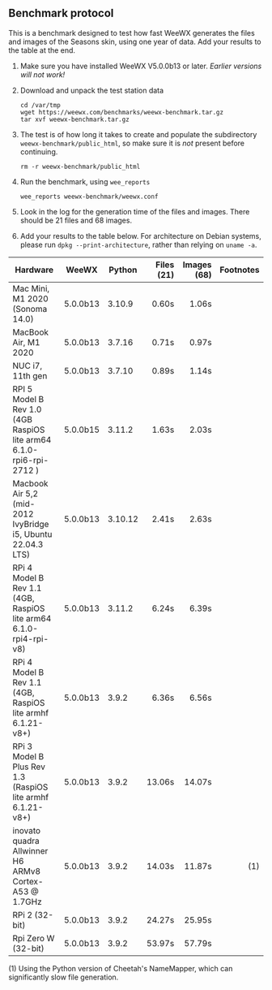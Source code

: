 ## Benchmark protocol

This is a benchmark designed to test how fast WeeWX generates the files and
images of the Seasons skin, using one year of data. Add your results to the
table at the end.

1. Make sure you have installed WeeWX V5.0.0b13 or later. _Earlier versions will
   not work!_
 
2. Download and unpack the test station data
 
    ```shell
    cd /var/tmp
    wget https://weewx.com/benchmarks/weewx-benchmark.tar.gz
    tar xvf weewx-benchmark.tar.gz
    ```

3. The test is of how long it takes to create and populate the subdirectory
   `weewx-benchmark/public_html`, so make sure it is _not_ present before
   continuing.

   ```shell
   rm -r weewx-benchmark/public_html
   ```

4. Run the benchmark, using `wee_reports`

   ```shell
   wee_reports weewx-benchmark/weewx.conf
   ```
   
5. Look in the log for the generation time of the files and images. There should
   be 21 files and 68 images.

6. Add your results to the table below. For architecture on Debian systems,
   please run `dpkg --print-architecture`, rather than relying on `uname -a`.

| Hardware                                                              | WeeWX    | Python | Files (21) | Images (68) | Footnotes |
|-----------------------------------------------------------------------|----------|--------|-----------:|------------:|----------:|
| Mac Mini, M1 2020 (Sonoma 14.0)                                       | 5.0.0b13 | 3.10.9 |      0.60s |       1.06s |           |
| MacBook Air, M1 2020                                                  | 5.0.0b13 | 3.7.16 |      0.71s |       0.97s |           |
| NUC i7, 11th gen                                                      | 5.0.0b13 | 3.7.10 |      0.89s |       1.14s |           |
| RPI 5 Model B Rev 1.0<br>(4GB RaspiOS lite arm64 6.1.0-rpi6-rpi-2712 )| 5.0.0b15 | 3.11.2 |      1.63s |       2.03s |           |
| Macbook Air 5,2 <br>(mid-2012 IvyBridge i5, Ubuntu 22.04.3 LTS)       | 5.0.0b13 | 3.10.12|      2.41s |       2.63s |           |
| RPi 4 Model B Rev 1.1 <br>(4GB, RaspiOS lite arm64 6.1.0-rpi4-rpi-v8) | 5.0.0b13 | 3.11.2 |      6.24s |       6.39s |           |
| RPi 4 Model B Rev 1.1 <br>(4GB, RaspiOS lite armhf 6.1.21-v8+)        | 5.0.0b13 | 3.9.2  |      6.36s |       6.56s |           | 
| RPi 3 Model B Plus Rev 1.3 <br>(RaspiOS lite armhf 6.1.21-v8+)        | 5.0.0b13 | 3.9.2  |     13.06s |      14.07s |           |       
| inovato quadra Allwinner H6<br/>ARMv8 Cortex-A53 @ 1.7GHz             | 5.0.0b13 | 3.9.2  |     14.03s |      11.87s |       (1) |
| RPi 2 (32-bit)                                                        | 5.0.0b13 | 3.9.2  |     24.27s |      25.95s |           |
| Rpi Zero W (32-bit)                                                   | 5.0.0b13 | 3.9.2  |     53.97s |      57.79s |           |

(1) Using the Python version of Cheetah's NameMapper, which can significantly
slow file generation.
